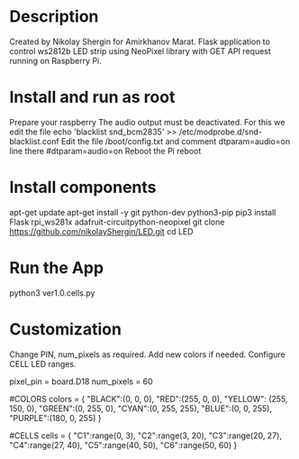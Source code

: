 # Description
Created by Nikolay Shergin for Amirkhanov Marat.
Flask application to control ws2812b LED strip using NeoPixel library with GET API request running on Raspberry Pi.

# Install and run as root 
Prepare your raspberry
The audio output must be deactivated. For this we edit the file
echo 'blacklist snd_bcm2835' >> /etc/modprobe.d/snd-blacklist.conf
Edit the file /boot/config.txt and comment dtparam=audio=on line there
#dtparam=audio=on
Reboot the Pi
reboot
  
# Install components
apt-get update
apt-get install -y git python-dev python3-pip
pip3 install Flask rpi_ws281x adafruit-circuitpython-neopixel
git clone https://github.com/nikolayShergin/LED.git
cd LED
  
# Run the App
python3 ver1.0.cells.py
  
  
# Customization
Change PIN, num_pixels as required.
Add new colors if needed.
Configure CELL LED ranges.

pixel_pin = board.D18
num_pixels = 60

#COLORS
colors = {
  "BLACK":(0, 0, 0),
  "RED":(255, 0, 0), 
  "YELLOW": (255, 150, 0),
  "GREEN":(0, 255, 0),
  "CYAN":(0, 255, 255),
  "BLUE":(0, 0, 255),
  "PURPLE":(180, 0, 255)
}

#CELLS
cells = {
  "C1":range(0, 3),
  "C2":range(3, 20),
  "C3":range(20, 27),
  "C4":range(27, 40),
  "C5":range(40, 50),
  "C6":range(50, 60)
}
